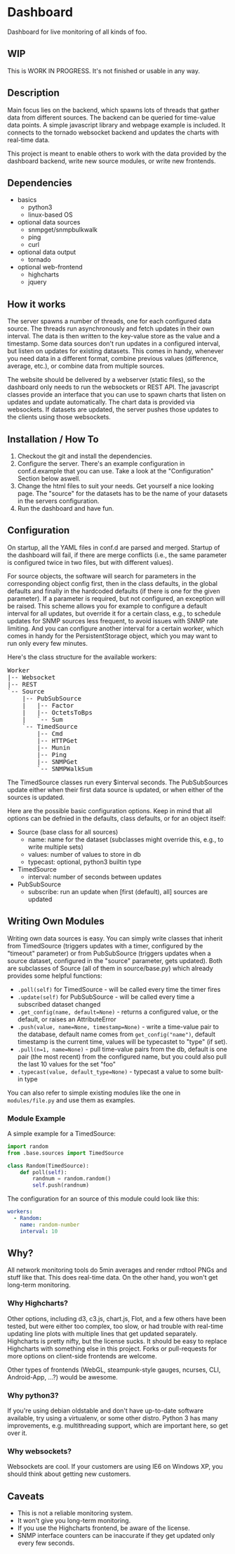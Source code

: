 Dashboard
=========

Dashboard for live monitoring of all kinds of foo.


## WIP
This is WORK IN PROGRESS. It's not finished or usable in any way.

## Description

Main focus lies on the backend, which spawns lots of threads that gather data from different sources. The backend can be queried for time-value data points. A simple javascript library and webpage example is included. It connects to the tornado websocket backend and updates the charts with real-time data.

This project is meant to enable others to work with the data provided by the dashboard backend, write new source modules, or write new frontends.


## Dependencies

  * basics
    * python3
    * linux-based OS
  * optional data sources
    * snmpget/snmpbulkwalk
    * ping
    * curl
  * optional data output
    * tornado
  * optional web-frontend
    * highcharts
    * jquery


## How it works

The server spawns a number of threads, one for each configured data source. The threads run asynchronously and fetch updates in their own interval. The data is then written to the key-value store as the value and a timestamp. Some data sources don't run updates in a configured interval, but listen on updates for existing datasets. This comes in handy, whenever you need data in a different format, combine previous values (difference, average, etc.), or combine data from multiple sources.

The website should be delivered by a webserver (static files), so the dashboard only needs to run the websockets or REST API. The javascript classes provide an interface that you can use to spawn charts that listen on updates and update automatically. The chart data is provided via websockets. If datasets are updated, the server pushes those updates to the clients using those websockets.


## Installation / How To

  1. Checkout the git and install the dependencies.
  2. Configure the server. There's an example configuration in conf.d.example that you can use. Take a look at the "Configuration" Section below aswell.
  3. Change the html files to suit your needs. Get yourself a nice looking page. The "source" for the datasets has to be the name of your datasets in the servers configuration.
  4. Run the dashboard and have fun.


## Configuration

On startup, all the YAML files in conf.d are parsed and merged. Startup of the dashboard will fail, if there are merge conflicts (i.e., the same parameter is configured twice in two files, but with different values).

For source objects, the software will search for parameters in the corresponding object config first, then in the class defaults, in the global defaults and finally in the hardcoded defaults (if there is one for the given parameter). If a parameter is required, but not configured, an exception will be raised. This scheme allows you for example to configure a default interval for all updates, but override it for a certain class, e.g., to schedule updates for SNMP sources less frequent, to avoid issues with SNMP rate limiting. And you can configure another interval for a certain worker, which comes in handy for the PersistentStorage object, which you may want to run only every few minutes.

Here's the class structure for the available workers:

<pre>
Worker
|-- Websocket
|-- REST
`-- Source
    |-- PubSubSource
    |   |-- Factor
    |   |-- OctetsToBps
    |   `-- Sum
    `-- TimedSource
        |-- Cmd
        |-- HTTPGet
        |-- Munin
        |-- Ping
        |-- SNMPGet
        `-- SNMPWalkSum
</pre>

The TimedSource classes run every $interval seconds. The PubSubSources update either when their first data source is updated, or when either of the sources is updated.

Here are the possible basic configuration options. Keep in mind that all options can be defnied in the defaults, class defaults, or for an object itself:

  * Source (base class for all sources)
    * name: name for the dataset (subclasses might override this, e.g., to write multiple sets)
    * values: number of values to store in db
    * typecast: optional, python3 builtin type
  * TimedSource
    * interval: number of seconds between updates
  * PubSubSource
    * subscribe: run an update when [first (default), all] sources are updated

## Writing Own Modules

Writing own data sources is easy. You can simply write classes that inherit from TimedSource (triggers updates with a timer, configured by the "timeout" parameter) or from PubSubSource (triggers updates when a source dataset, configured in the "source" parameter, gets updated). Both are subclasses of Source (all of them in source/base.py) which already provides some helpful functions:

  * `.poll(self)` for TimedSource - will be called every time the timer fires
  * `.update(self)` for PubSubSource - will be called every time a subscribed dataset changed
  * `.get_config(name, default=None)` - returns a configured value, or the default, or raises an AttributeError
  * `.push(value, name=None, timestamp=None)` - write a time-value pair to the database, default name comes from `get_config("name")`, default timestamp is the current time, values will be typecastet to "type" (if set).
  * `.pull(n=1, name=None)` - pull time-value pairs from the db, default is one pair (the most recent) from the configured name, but you could also pull the last 10 values for the set "foo"
  * `.typecast(value, default_type=None)` - typecast a value to some built-in type

You can also refer to simple existing modules like the one in `modules/file.py` and use them as examples.

### Module Example

A simple example for a TimedSource:
```python
import random
from .base.sources import TimedSource

class Random(TimedSource):
    def poll(self):
        randnum = random.random()
        self.push(randnum)
```

The configuration for an source of this module could look like this:

```yaml
workers:
  - Random:
    name: random-number
    interval: 10
```


## Why?

All network monitoring tools do 5min averages and render rrdtool PNGs and stuff like that. This does real-time data. On the other hand, you won't get long-term monitoring.

### Why Highcharts?

Other options, including d3, c3.js, chart.js, Flot, and a few others have been tested, but were either too complex, too slow, or had trouble with real-time updating line plots with multiple lines that get updated separately. Highcharts is pretty nifty, but the license sucks. It should be easy to replace Highcharts with something else in this project. Forks or pull-requests for more options on client-side frontends are welcome.

Other types of frontends (WebGL, steampunk-style gauges, ncurses, CLI, Android-App, ...?) would be awesome.

### Why python3?

If you're using debian oldstable and don't have up-to-date software available, try using a virtualenv, or some other distro. Python 3 has many improvements, e.g. multithreading support, which are important here, so get over it.

### Why websockets?

Websockets are cool. If your customers are using IE6 on Windows XP, you should think about getting new customers.


## Caveats

  * This is not a reliable monitoring system.
  * It won't give you long-term monitoring.
  * If you use the Highcharts frontend, be aware of the license.
  * SNMP interface counters can be inaccurate if they get updated only every few seconds.
